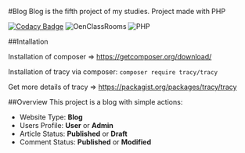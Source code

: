 #Blog
Blog is the fifth project of my studies.
Project made with PHP

[![Codacy Badge](https://api.codacy.com/project/badge/Grade/cee0aae2dc60411585ccc18279ff2374)](https://www.codacy.com/app/MaxiKata/Blog?utm_source=github.com&amp;utm_medium=referral&amp;utm_content=MaxiKata/Blog&amp;utm_campaign=Badge_Grade)
![OenClassRooms](https://img.shields.io/badge/OpenClassRooms-Project_5-blue.svg)
![PHP](https://img.shields.io/badge/PHP-7.2-blue.svg)

##Intallation

Installation of composer => https://getcomposer.org/download/

Installation of tracy via composer: ```composer require tracy/tracy```

Get more details of tracy => https://packagist.org/packages/tracy/tracy

##Overview
This project is a blog with simple actions:
- Website Type: **Blog**
- Users Profile: **User** or **Admin**
- Article Status: **Published** or **Draft**
- Comment Status: **Published** or **Modified**